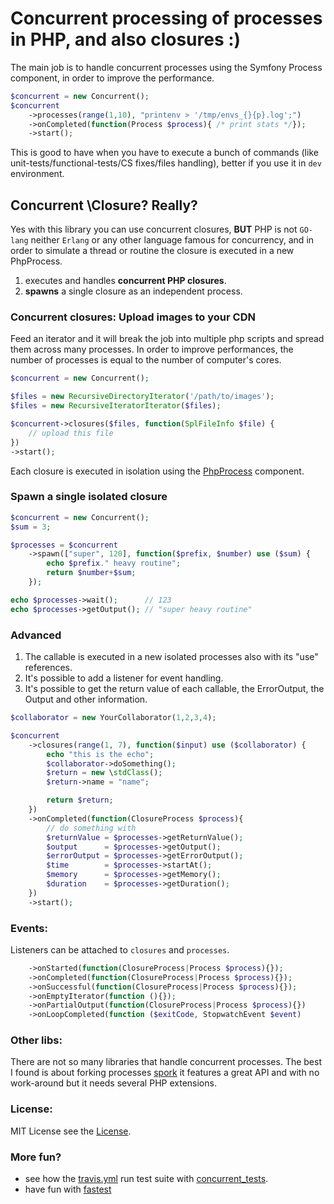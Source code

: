 Concurrent processing of processes in PHP, and also closures :)
================================================================

The main job is to handle concurrent processes using the Symfony Process component,
in order to improve the performance.

``` php
$concurrent = new Concurrent();
$concurrent
    ->processes(range(1,10), "printenv > '/tmp/envs_{}{p}.log';")
    ->onCompleted(function(Process $process){ /* print stats */});
    ->start();
```

This is good to have when you have to execute a bunch of commands (like unit-tests/functional-tests/CS fixes/files handling),
better if you use it in `dev` environment.

## Concurrent \Closure? Really?

Yes with this library you can use concurrent closures,
**BUT** PHP is not `GO-lang` neither `Erlang` or any other language famous for concurrency,
and in order to simulate a thread or routine the closure is executed in a new PhpProcess.


1. executes and handles **concurrent PHP closures**.
2. **spawns** a single closure as an independent process.

### Concurrent closures: Upload images to your CDN

Feed an iterator and it will break the job into multiple php scripts and spread them across many processes.
In order to improve performances, the number of processes is equal to the number of computer's cores.

``` php
$concurrent = new Concurrent();

$files = new RecursiveDirectoryIterator('/path/to/images');
$files = new RecursiveIteratorIterator($files);

$concurrent->closures($files, function(SplFileInfo $file) {
    // upload this file
})
->start();
```

Each closure is executed in isolation using the [PhpProcess](http://symfony.com/doc/current/components/processes.html#executing-php-code-in-isolation) component.

### Spawn a single isolated closure

``` php
$concurrent = new Concurrent();
$sum = 3;

$processes = $concurrent
    ->spawn(["super", 120], function($prefix, $number) use ($sum) {
        echo $prefix." heavy routine";
        return $number+$sum;
    });

echo $processes->wait();      // 123
echo $processes->getOutput(); // "super heavy routine"
```

### Advanced

1. The callable is executed in a new isolated processes also with its "use" references.
2. It's possible to add a listener for event handling.
3. It's possible to get the return value of each callable, the ErrorOutput, the Output and other information.

``` php
$collaborator = new YourCollaborator(1,2,3,4);

$concurrent
    ->closures(range(1, 7), function($input) use ($collaborator) {
        echo "this is the echo";
        $collaborator->doSomething();
        $return = new \stdClass();
        $return->name = "name";

        return $return;
    })
    ->onCompleted(function(ClosureProcess $process){
        // do something with
        $returnValue = $processes->getReturnValue();
        $output      = $processes->getOutput();
        $errorOutput = $processes->getErrorOutput();
        $time        = $processes->startAt();
        $memory      = $processes->getMemory();
        $duration    = $processes->getDuration();
    })
    ->start();
```

### Events:

Listeners can be attached to `closures` and `processes`.

``` php
    ->onStarted(function(ClosureProcess|Process $process){});
    ->onCompleted(function(ClosureProcess|Process $process){});
    ->onSuccessful(function(ClosureProcess|Process $process){});
    ->onEmptyIterator(function (){});
    ->onPartialOutput(function(ClosureProcess|Process $process){})
    ->onLoopCompleted(function ($exitCode, StopwatchEvent $event)
```

### Other libs:

There are not so many libraries that handle concurrent processes.
The best I found is about forking processes [spork](https://github.com/kriswallsmith/spork)
it features a great API and with no work-around but it needs several PHP extensions.

### License:

MIT License see the [License](./LICENSE).

### More fun?

- see how the [travis.yml](./.travis.yml#16) run test suite with [concurrent_tests](./tests/concurrent_tests.php).
- have fun with [fastest](https://github.com/liuggio/fastest)
